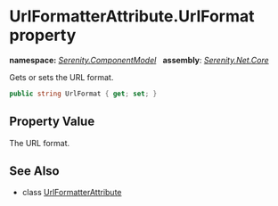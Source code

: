 # UrlFormatterAttribute.UrlFormat property
**namespace:** *[Serenity.ComponentModel](../../README.md#serenity.componentmodel-namespace)*   **assembly**: *[Serenity.Net.Core](../../README.md)*

Gets or sets the URL format.

```csharp
public string UrlFormat { get; set; }
```

## Property Value

The URL format.

## See Also

* class [UrlFormatterAttribute](../UrlFormatterAttribute.md)